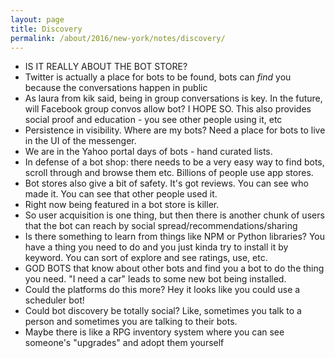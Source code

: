 ```yaml
---
layout: page
title: Discovery
permalink: /about/2016/new-york/notes/discovery/
---
```


* IS IT REALLY ABOUT THE BOT STORE?
* Twitter is actually a place for bots to be found, bots can _find_ you because the conversations happen in public
* As laura from kik said, being in group conversations is key. In the future, will Facebook group convos allow bot?  I HOPE SO. This also provides social proof and education - you see other people using it, etc
* Persistence in visibility. Where are my bots? Need a place for bots to live in the UI of the messenger.
* We are in the Yahoo portal days of bots - hand curated lists.
* In defense of a bot shop: there needs to be a very easy way to find bots, scroll through and browse them etc.  Billions of people use app stores.
* Bot stores also give a bit of safety. It's got reviews. You can see who made it. You can see that other people used it.
* Right now being featured in a bot store is killer.
* So user acquisition is one thing, but then there is another chunk of users that the bot can reach by social spread/recommendations/sharing
* Is there something to learn from things like NPM or Python libraries? You have a thing you need to do and you just kinda try to install it by keyword.  You can sort of explore and see ratings, use, etc.
* GOD BOTS that know about other bots and find you a bot to do the thing you need.  "I need a car" leads to some new bot being installed.
* Could the platforms do this more? Hey it looks like you could use a scheduler bot!
* Could bot discovery be totally social? Like, sometimes you talk to a person and sometimes you are talking to their bots.
* Maybe there is like a RPG inventory system where you can see someone's "upgrades" and adopt them yourself
